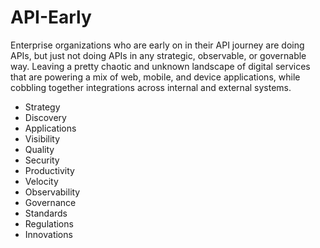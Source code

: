 # API-Early
Enterprise organizations who are early on in their API journey are doing APIs, but just not doing APIs in any strategic, observable, or governable way. Leaving a pretty chaotic and unknown landscape of digital services that are powering a mix of web, mobile, and device applications, while cobbling together integrations across internal and external systems.

- Strategy
- Discovery
- Applications
- Visibility
- Quality
- Security
- Productivity
- Velocity
- Observability
- Governance
- Standards
- Regulations
- Innovations
